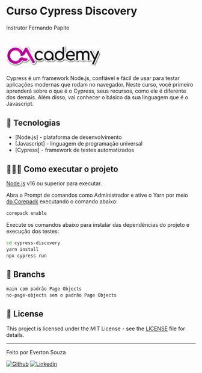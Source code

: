 # Curso Cypress Discovery
Instrutor Fernando Papito

<h1 align="left">
    <img src="/logo-stiker.svg" width="250px">
</h1>

Cypress é um framework Node.js, confiável e fácil de usar para testar aplicações modernas que rodam no navegador. Neste curso, você primeiro aprenderá sobre o que é o Cypress, seus recursos, como ele é diferente dos demais. Além disso, vai conhecer o básico da sua linguagem que é o Javascript.

## 🚀 Tecnologias

- [Node.js] - plataforma de desenvolvimento
- [Javascript] - linguagem de programação universal
- [Cypress] - framework de testes automatizados

## 👨🏻‍💻 Como executar o projeto

[Node.js](https://nodejs.org/) v16 ou superior para executar.

Abra o Prompt de comandos como Administrador e ative o Yarn por meio [do Corepack](https://nodejs.org/dist/latest/docs/api/corepack.html) executando o comando abaixo:

```sh
corepack enable
```

Execute os comandos abaixo para instalar das dependências do projeto e execução dos testes:

```sh
cd cypress-discovery
yarn install
npx cypress run
```

## 🔖 Branchs

```sh
main com padrão Page Objects
no-page-objects sem o padrão Page Objects
```


## 📝 License

This project is licensed under the MIT License - see the [LICENSE](LICENSE) file for details.

---

Feito por Everton Souza

[![Github](https://img.shields.io/badge/-Github-595D60?style=flat-square&logo=Github&logoColor=white&link=https://github.com/nayaraquino/)](https://github.com/evrasouza/)
[![Linkedin](https://img.shields.io/badge/-LinkedIn-595D60?style=flat-square&logo=Linkedin&logoColor=white&link=https://www.linkedin.com/in/nayaraquino//)](https://www.linkedin.com/in/everton-rafael-de-souza-evra/)
